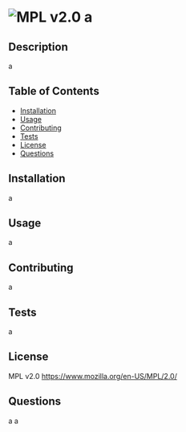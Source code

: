 # ![MPL v2.0](https://img.shields.io/badge/MPL%20v2.0-License-blue) a

## Description

a

## Table of Contents

* [Installation](#installation)
* [Usage](#usage)
* [Contributing](#contributing)
* [Tests](#tests)
* [License](#license)
* [Questions](#Questions)

## Installation

a

## Usage

a

## Contributing

a

## Tests

a

## License

MPL v2.0 https://www.mozilla.org/en-US/MPL/2.0/

## Questions

a a
